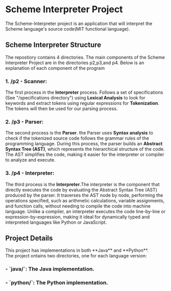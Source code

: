<h1>Scheme Interpreter Project</h1>
The Scheme-Interpreter project is an application that will interpret the Scheme language's source code(MIT functional language). <br>

<h2>Scheme Interpreter Structure</h2> 
The repostiory contains 4 directories. The main components of the Scheme Interpreter Project are in the directories p2,p3,and p4. Below is an explanation of each component of the program<br>
<h3>1. /p2 - Scanner: </h3>
The first process in the <b>Interpreter</b> process. Follows a set of specifications (See "/specifications directory") using <b>Lexical Analysis</b> to look for keywords and extract tokens using regular expressions for <b>Tokenization</b>. The tokens will then be used for our parsing process. 
<h3>2. /p3 - Parser:</h3> The second process is the <b>Parser</b>. the Parser uses <b>Syntax analysis</b> to check if the tokenized source code follows the grammar rules of the programming language. During this process, the parser builds an <b>Abstract Syntax Tree (AST)</b>, which represents the hierarchical structure of the code. The AST simplifies the code, making it easier for the interpreter or compiler to analyze and execute.
<h3>3. /p4 - Interpreter:</h3> The third process is the <b>Interpreter</b>.The interpreter is the component that directly executes the code by evaluating the Abstract Syntax Tree (AST) produced by the parser. It traverses the AST node by node, performing the operations specified, such as arithmetic calculations, variable assignments, and function calls, without needing to compile the code into machine language. Unlike a compiler, an interpreter executes the code line-by-line or expression-by-expression, making it ideal for dynamically typed and interpreted languages like Python or JavaScript.

<h2> Project Details</h2>
This project has implementations in both **Java** and **Python**.  <br>
The project ontains two directories, one for each language version: <br>
<h3>- `java/`: The Java implementation.</h3>
<h3>- `python/`: The Python implementation.</h3>
